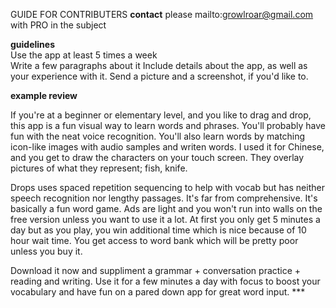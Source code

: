 GUIDE FOR CONTRIBUTERS
**contact** 
please mailto:growlroar@gmail.com with PRO in the subject

**guidelines**  
Use the app at least 5 times a week  
Write a few paragraphs about it
Include details about the app, as well as your experience with it. Send a picture and a screenshot, if you'd like to.
 
**example review**

If you're at a beginner or elementary level, and you like to drag and drop, this app is a fun visual way to learn words and phrases. You'll probably have fun with the neat voice recognition. You'll also learn words by matching icon-like images with audio samples and writen words. I used it for Chinese, and you get to draw the characters on your touch screen. They overlay pictures of what they represent; fish, knife.   

Drops uses spaced repetition sequencing to help with vocab but has neither speech recognition nor lengthy passages. It's far from comprehensive. It's basically a fun word game. Ads are light and you won't run into walls on the free version unless you want to use it a lot. At first you only get 5 minutes a day but as you play, you win additional time which is nice because of 10 hour wait time. You get access to word bank which will be pretty poor unless you buy it.  

Download it now and suppliment a grammar + conversation practice + reading and writing. Use it for a few minutes a day with focus to boost your vocabulary and have fun on a pared down app for great word input. ***
